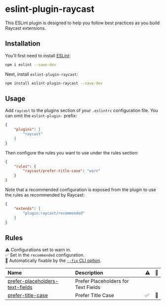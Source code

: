 # eslint-plugin-raycast

This ESLint plugin is designed to help you follow best practices as you build Raycast extensions.

## Installation

You'll first need to install [ESLint](https://eslint.org/):

```sh
npm i eslint --save-dev
```

Next, install `eslint-plugin-raycast`:

```sh
npm install eslint-plugin-raycast --save-dev
```

## Usage

Add `raycast` to the plugins section of your `.eslintrc` configuration file. You can omit the `eslint-plugin-` prefix:

```json
{
    "plugins": [
        "raycast"
    ]
}
```


Then configure the rules you want to use under the rules section:

```json
{
    "rules": {
        "raycast/prefer-title-case": "warn"
    }
}
```

Note that a recommended configuration is exposed from the plugin to use the rules as recommended by Raycast:

```json
{
    "extends": [
        "plugin:raycast/recommended"
    ]
}
```

## Rules

<!-- begin auto-generated rules list -->

⚠️ Configurations set to warn in.\
✅ Set in the `recommended` configuration.\
🔧 Automatically fixable by the [`--fix` CLI option](https://eslint.org/docs/user-guide/command-line-interface#--fix).

| Name                                                                             | Description                         | ⚠️ | 🔧 |
| :------------------------------------------------------------------------------- | :---------------------------------- | :- | :- |
| [prefer-placeholders-text-fields](docs/rules/prefer-placeholders-text-fields.md) | Prefer Placeholders for Text Fields |    |    |
| [prefer-title-case](docs/rules/prefer-title-case.md)                             | Prefer Title Case                   | ✅  | 🔧 |

<!-- end auto-generated rules list -->


